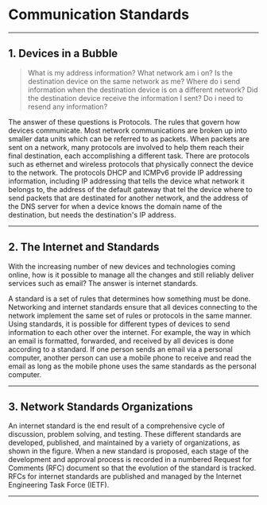 # **Communication Standards**

---

## **1. Devices in a Bubble**

> What is my address information? What network am i on?
> Is the destination device on the same network as me?
> Where do i send information when the destination device is on a different network?
> Did the destination device receive the information I sent?
> Do i need to resend any information?

The answer of these questions is Protocols. The rules that govern how devices communicate. Most network communications are broken up into smaller data units which can be referred to as packets. When packets are sent on a network, many protocols are involved to help them reach their final destination, each accomplishing a different task. There are protocols such as ethernet and wireless protocols that physically connect the device to the network. The protocols DHCP and ICMPv6 provide IP addressing information, including IP addressing that tells the device what network it belongs to, the address of the default gateway that tel the device where to send packets that are destinated for another network, and the address of the DNS server for when a device knows the domain name of the destination, but needs the destination's IP address. 

---

## **2. The Internet and Standards**

With the increasing number of new devices and technologies coming online, how is it possible to manage all the changes and still reliably deliver services such as email? The answer is internet standards.

A standard is a set of rules that determines how something must be done. Networking and internet standards ensure that all devices connecting to the network implement the same set of rules or protocols in the same manner. Using standards, it is possible for different types of devices to send information to each other over the internet. For example, the way in which an email is formatted, forwarded, and received by all devices is done according to a standard. If one person sends an email via a personal computer, another person can use a mobile phone to receive and read the email as long as the mobile phone uses the same standards as the personal computer.

---

## **3. Network Standards Organizations**

An internet standard is the end result of a comprehensive cycle of discussion, problem solving, and testing. These different standards are developed, published, and maintained by a variety of organizations, as shown in the figure. When a new standard is proposed, each stage of the development and approval process is recorded in a numbered Request for Comments (RFC) document so that the evolution of the standard is tracked. RFCs for internet standards are published and managed by the Internet Engineering Task Force (IETF).

---